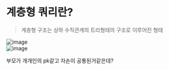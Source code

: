 # 계층형 쿼리란?
> 계층형 구조는 상하 수직관계의 트리형태의 구조로 이루어진 형태  

![image](https://user-images.githubusercontent.com/84604563/165044889-e9ab6d14-0566-4e2d-bda0-7a932af60142.png)  
![image](https://user-images.githubusercontent.com/84604563/165045103-cb1a0b9c-f656-4b51-ba25-fa0c00d72c5d.png)  

부모가 개개인의 pk같고 자손이 공통된거같은데? 
